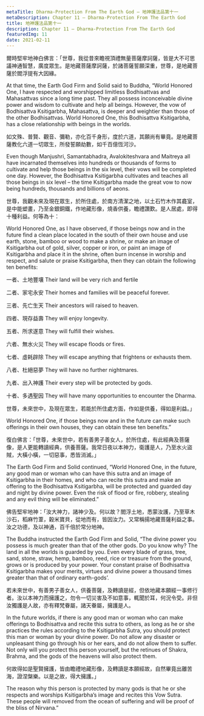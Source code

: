 ```yaml
---
metaTitle: Dharma-Protection From The Earth God — 地神護法品第十一
metaDescription: Chapter 11 — Dharma-Protection From The Earth God
title: 地神護法品第十一
description: Chapter 11 — Dharma-Protection From The Earth God
featuredImg: 11
date: 2021-02-11
---
```


爾時堅牢地神白佛言：「世尊，我從昔來瞻視頂禮無量菩薩摩訶薩，皆是大不可思議神通智慧，廣度眾生。是地藏菩薩摩訶薩，於諸菩薩誓願深重，世尊，是地藏菩薩於閻浮提有大因緣。

At that time, the Earth God Firm and Solid said to Buddha, “World Honored One, I have respected and worshipped limitless Bodhisattvas and Mahasattvas since a long time past. They all possess inconceivable divine power and wisdom to cultivate and help all beings. However, the vow of Bodhisattva Ksitigarbha, Mahasattva, is deeper and weightier than those of the other Bodhisattvas. World Honored One, this Bodhisattva Ksitigarbha, has a close relationship with beings in the worlds.

如文殊、普賢、觀音、彌勒，亦化百千身形，度於六道，其願尚有畢竟。是地藏菩薩教化六道一切眾生，所發誓願劫數，如千百億恆河沙。

Even though Manjushri, Samantabhadra, Avalokiteshvara and Maitreya all have incarnated themselves into hundreds or thousands of forms to cultivate and help those beings in the six level, their vows will be completed one day. However, the Bodhisattva Ksitigarbha cultivates and teaches all those beings in six level – the time Ksitigarbha made the great vow to now being hundreds, thousands and billions of aeons.

世尊，我觀未來及現在眾生，於所住處，於南方清潔之地，以土石竹木作其龕室，是中能塑畫，乃至金銀銅鐵，作地藏形像，燒香供養，瞻禮讚歎。是人居處，即得十種利益。何等為十：

World Honored One, as I have observed, if those beings now and in the future find a clean place located in the south of their own house and use earth, stone, bamboo or wood to make a shrine, or make an image of Ksitigarbha out of gold, silver, copper or iron, or paint an image of Ksitigarbha and place it in the shrine, often burn incense in worship and respect, and salute or praise Ksitigarbha, then they can obtain the following ten benefits:

一者、土地豐壤
Their land will be very rich and fertile

二者、家宅永安
Their homes and families will be peaceful forever.

三者、先亡生天
Their ancestors will raised to heaven.

四者、現存益壽
They will enjoy longevity.

五者、所求遂意
They will fulfill their wishes.

六者、無水火災
They will escape floods or fires.

七者、虛耗辟除
They will escape anything that frightens or exhausts them.

八者、杜絕惡夢
They will have no further nightmares.

九者、出入神護
Their every step will be protected by gods.

十者、多遇聖因
They will have many opportunities to encounter the Dharma.

世尊，未來世中，及現在眾生，若能於所住處方面，作如是供養，得如是利益。」

World Honored One, if those beings now and in the future can make such offerings in their own houses, they can obtain these ten benefits.”

復白佛言：「世尊，未來世中，若有善男子善女人，於所住處，有此經典及菩薩像，是人更能轉讀經典，供養菩薩。我常日夜以本神力，衛護是人，乃至水火盜賊，大橫小橫，一切惡事，悉皆消滅。」

The Earth God Firm and Solid continued, “World Honored One, in the future, any good man or woman who can have this sutra and an image of Ksitigarbha in their homes, and who can recite this sutra and make an offering to the Bodhisattva Ksitigarbha, will be protected and guarded day and night by divine power. Even the risk of flood or fire, robbery, stealing and any evil thing will be eliminated.”

佛告堅牢地神：「汝大神力，諸神少及。何以故？閻浮土地，悉蒙汝護，乃至草木沙石，稻麻竹葦，穀米寶貝，從地而有，皆因汝力。又常稱揚地藏菩薩利益之事。汝之功德，及以神通，百千倍於常分地神。

The Buddha instructed the Earth God Firm and Solid, “The divine power you possess is much greater than that of the other gods. Do you know why? The land in all the worlds is guarded by you. Even every blade of grass, tree, sand, stone, straw, hemp, bamboo, reed, rice or treasure from the ground, grows or is produced by your power. Your constant praise of Bodhisattva Ksitigarbha makes your merits, virtues and divine power a thousand times greater than that of ordinary earth-gods’.

若未來世中，有善男子善女人，供養菩薩，及轉讀是經，但依地藏本願經一事修行者。汝以本神力而擁護之，勿令一切災害及不如意事，輒聞於耳，何況令受。非但汝獨護是人故，亦有釋梵眷屬，諸天眷屬，擁護是人。

In the future worlds, if there is any good man or woman who can make offerings to Bodhisattva and recite this sutra to others, as long as he or she practices the rules according to the Ksitigarbha Sutra, you should protect this man or woman by your divine power. Do not allow any disaster or unpleasant thing go through his or her ears, and do not allow them to suffer. Not only will you protect this person yourself, but the retinues of Shakra, Brahma, and the gods of the heavens will also protect them.

何故得如是聖賢擁護，皆由瞻禮地藏形像，及轉讀是本願經故，自然畢竟出離苦海，證涅槃樂。以是之故，得大擁護。」

The reason why this person is protected by many gods is that he or she respects and worships Ksitigarbha’s image and recites this Vow Sutra. These people will removed from the ocean of suffering and will be proof of the bliss of Nirvana.”
